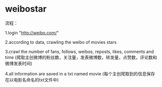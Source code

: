 # weibostar
流程：

1.login "http://weibo.com/"

2.according to data, crawling the weibo of movies stars

3.crawl the number of fans, follows, weibos, reposts, likes, comments and time
  (爬取主创微博的粉丝数，关注量，发表微博数，转发量，点赞数，评论数和微博发表时间)

4.all information are saved in a txt named movie
  (每个主创爬取到的信息保存在以电影名命名的txt文件中)
